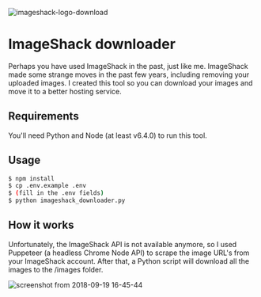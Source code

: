![imageshack-logo-download](https://user-images.githubusercontent.com/3017676/45779894-98b7de00-bc5c-11e8-998f-35161a2206bf.png)

# ImageShack downloader
Perhaps you have used ImageShack in the past, just like me. ImageShack made some strange moves in the past few years, including removing your uploaded images. I created this tool so you can download your images and move it to a better hosting service.

## Requirements
You'll need Python and Node (at least v6.4.0) to run this tool.

## Usage
```sh
$ npm install
$ cp .env.example .env
$ (fill in the .env fields)
$ python imageshack_downloader.py
```
## How it works
Unfortunately, the ImageShack API is not available anymore, so I used Puppeteer (a headless Chrome Node API) to scrape the image URL's from your ImageShack account. After that, a Python script will download all the images to the /images folder.

![screenshot from 2018-09-19 16-45-44](https://user-images.githubusercontent.com/3017676/45761742-1e239a00-bc2d-11e8-838d-95dcf67a2a75.png)
